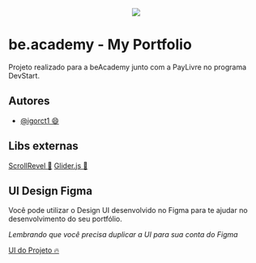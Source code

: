 <p align="center">
   <img src="https://www.beacademy.com.br/wp-content/uploads/2019/11/Logo-Topo.png" /> 
</p>

# be.academy - My Portfolio

Projeto realizado para a beAcademy junto com a PayLivre no programa DevStart.

## Autores

- [@igorct1 😄](https://www.github.com/igorct1)

## Libs externas

[ScrollRevel 🚀](https://scrollrevealjs.org/)
[Glider.js 🚀](https://nickpiscitelli.github.io/Glider.js/)

## UI Design Figma

Você pode utilizar o Design UI desenvolvido no Figma para te ajudar no desenvolvimento do seu portfólio.

_Lembrando que você precisa duplicar a UI para sua conta do Figma_

[UI do Projeto 🔥](https://www.figma.com/file/cORQUmT2QxFhV1IFQRmVeL/Portf%C3%B3lio-be.academy?node-id=12%3A6)

